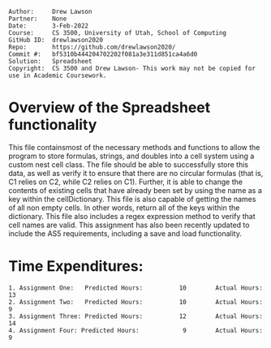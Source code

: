 ```
Author:     Drew Lawson
Partner:    None
Date:       3-Feb-2022
Course:     CS 3500, University of Utah, School of Computing
GitHub ID:  drewlawson2020
Repo:       https://github.com/drewlawson2020/
Commit #:   bf5310b444204702202f081a3e311d851ca4a6d0
Solution:   Spreadsheet
Copyright:  CS 3500 and Drew Lawson- This work may not be copied for use in Academic Coursework.
```

# Overview of the Spreadsheet functionality

   This file containsmost of the necessary methods and functions to allow the program to store formulas, strings, and doubles
   into a cell system using a custom nest cell class. The file should be able to successfully store this data, as well
   as verify it to ensure that there are no circular formulas (that is, C1 relies on C2, while C2 relies on C1). Further, it 
   is able to change the contents of existing cells that have already been set by using the name as a key within the cellDictionary.
   This file is also capable of getting the names of all non empty cells. In other words, return all of the keys within the
   dictionary. This file also includes a regex expression method to verify that cell names are valid.
   This assignment has also been recently updated to include the AS5 requirements, including a save and load functionality.

# Time Expenditures:

    1. Assignment One:   Predicted Hours:          10        Actual Hours:       13
    2. Assignment Two:   Predicted Hours:          10        Actual Hours:       9
    3. Assignment Three: Predicted Hours:          12        Actual Hours:       14
    4. Assignment Four: Predicted Hours:            9        Actual Hours:        9
